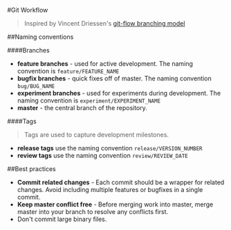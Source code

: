 #Git Workflow
> Inspired by Vincent Driessen's [git-flow branching model](http://nvie.com/posts/a-successful-git-branching-model/)

##Naming conventions

####Branches
* **feature branches** - used for active development. The naming convention is ``feature/FEATURE_NAME``  
* **bugfix branches** - quick fixes off of master. The naming convention ``bug/BUG_NAME``  
* **experiment branches** - used for experiments during development. The naming convention is ``experiment/EXPERIMENT_NAME``  
* **master** - the central branch of the repository. 

####Tags  
> Tags are used to capture development milestones.

* **release tags** use the naming convention ``release/VERSION_NUMBER``  
* **review tags** use the naming convention ``review/REVIEW_DATE``

##Best practices
* **Commit related changes** - Each commit should be a wrapper for related changes. Avoid including multiple features or bugfixes in a single commit.
* **Keep master conflict free** - Before merging work into master, merge master into your branch to resolve any conflicts first.
* Don't commit large binary files.
